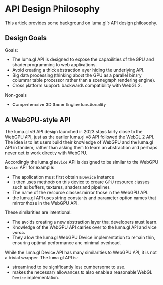 # API Design Philosophy

This article provides some background on luma.gl's API design philosophy.

## Design Goals

Goals:

- The luma.gl API is designed to expose the capabilities of the GPU and shader programming to web applications.
- Avoid creating a thick abstraction layer hiding the underlying API.
- Big data processing (thinking about the GPU as a parallel binary columnar table processor rather than a scenegraph rendering engine).
- Cross platform support: backwards compatibility with WebGL 2.

Non-goals:

- Comprehensive 3D Game Engine functionality


## A WebGPU-style API

The luma.gl v9 API design launched in 2023 stays fairly close to the WebGPU API, just as the earlier luma.gl v8 API followed the WebGL 2 API. The idea is to let users build their knowledge of WebGPU and the luma.gl API in tandem, rather than asking them to learn an abstraction and perhaps never get to work directly with WebGPU.

Accordingly the luma.gl `Device` API is designed to be similar to the WebGPU `Device` API. for example:

- The application must first obtain a `Device` instance
- It then uses methods on this device to create GPU resource classes such as buffers, textures, shaders and pipelines.
- The name of the resource classes mirror those in the WebGPU API.
- the luma.gl API uses string constants and parameter option names that mirror those in the WebGPU API.

These similarities are intentional: 

- The avoids creating a new abstraction layer that developers must learn. 
- Knowledge of the WebGPU API carries over to the luma.gl API and vice versa.
- They allow the luma.gl WebGPU Device implementation to remain thin, ensuring optimal performance and minimal overhead.

While the luma.gl Device API has many similarities to WebGPU API, it is not a trivial wrapper. The luma.gl API is:

- streamlined to be significantly less cumbersome to use.
- makes the necessary allowances to also enable a reasonable WebGL `Device` implementation.

